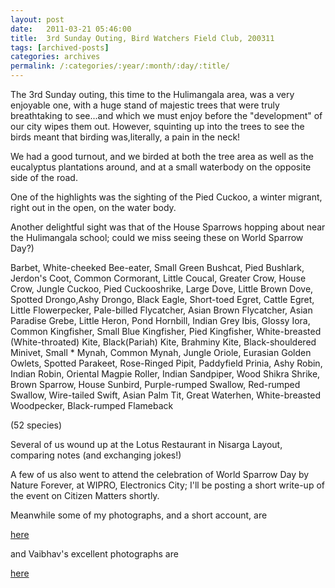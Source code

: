 ```yaml
---
layout: post
date:	2011-03-21 05:46:00
title:  3rd Sunday Outing, Bird Watchers Field Club, 200311
tags: [archived-posts]
categories: archives
permalink: /:categories/:year/:month/:day/:title/
---
```

The 3rd Sunday outing, this time to the Hulimangala area, was a very enjoyable one, with a huge stand of majestic trees that were truly breathtaking to see...and which we must enjoy before the "development" of our city wipes them out. However, squinting up into the trees to see the birds meant that birding was,literally, a pain in the neck!

We had a good turnout, and we birded at both the tree area as well as the eucalyptus plantations around, and at a small waterbody on the opposite side of the road.

One of the highlights was the sighting of the Pied Cuckoo, a winter migrant, right out in the open, on the water body.

Another delightful sight was that of  the House Sparrows hopping about near the Hulimangala school; could we miss seeing these on World Sparrow Day?)


Barbet, White-cheeked
Bee-eater, Small Green
Bushcat, Pied
Bushlark, Jerdon's
Coot, Common
Cormorant, Little
Coucal, Greater
Crow, House
Crow, Jungle
Cuckoo, Pied
Cuckooshrike, Large
Dove, Little Brown
Dove, Spotted
Drongo,Ashy
Drongo, Black
Eagle, Short-toed
Egret, Cattle
Egret, Little
Flowerpecker, Pale-billed
Flycatcher, Asian Brown
Flycatcher, Asian Paradise
Grebe, Little
Heron, Pond
Hornbill, Indian Grey
Ibis, Glossy
Iora, Common
Kingfisher, Small Blue
Kingfisher, Pied
Kingfisher, White-breasted (White-throated)
Kite, Black(Pariah)
Kite, Brahminy
Kite, Black-shouldered
Minivet, Small *
Mynah, Common
Mynah, Jungle
Oriole, Eurasian Golden
Owlets, Spotted
Parakeet, Rose-Ringed
Pipit, Paddyfield
Prinia, Ashy
Robin, Indian
Robin, Oriental Magpie
Roller, Indian
Sandpiper, Wood
Shikra
Shrike, Brown
Sparrow, House
Sunbird, Purple-rumped
Swallow, Red-rumped
Swallow, Wire-tailed
Swift, Asian Palm
Tit, Great
Waterhen, White-breasted
Woodpecker, Black-rumped Flameback

(52 species)

Several of us wound up at the Lotus Restaurant in Nisarga Layout, comparing notes (and exchanging jokes!)

A few of us also went to attend the celebration of World Sparrow Day by Nature Forever, at WIPRO, Electronics City; I'll be posting a short write-up of the event on Citizen Matters shortly.

Meanwhile some of my photographs, and a short account, are 

<a href="http://www.facebook.com/album.php?aid=289905&id=587058877"> here </a>


and Vaibhav's excellent photographs are 

<a href="https://picasaweb.google.com/dump.vaibhav/4thSunday02#"> here </a>
